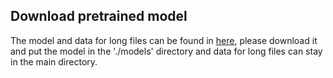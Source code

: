 ## Download pretrained model

The model and data for long files can be found in [here](https://drive.google.com/drive/folders/15ghZ9Gp6MuXxnuljRXfr8G3aeZN25Ud9?usp=sharing), please download it and put the model in the './models' directory and data for long files can stay in the main directory. 
